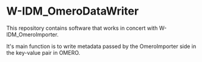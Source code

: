 # W-IDM_OmeroDataWriter
This repository contains software that works in concert with W-IDM_OmeroImporter.

It's main function is to write metadata passed by the OmeroImporter side in the key-value pair in OMERO.
